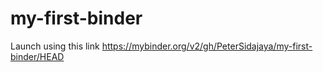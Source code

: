 # my-first-binder

Launch using this link
https://mybinder.org/v2/gh/PeterSidajaya/my-first-binder/HEAD
